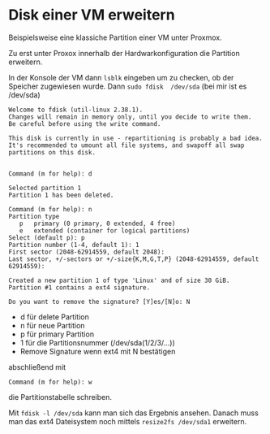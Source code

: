 # Disk einer VM erweitern

Beispielsweise eine klassiche Partition einer VM unter Proxmox.

Zu erst unter Proxox innerhalb der Hardwarkonfiguration die Partition erweitern.

In der Konsole der VM dann `lsblk` eingeben um zu checken, ob der Speicher zugewiesen wurde.
Dann `sudo fdisk  /dev/sda` (bei mir ist es /dev/sda)

```
Welcome to fdisk (util-linux 2.38.1).
Changes will remain in memory only, until you decide to write them.
Be careful before using the write command.

This disk is currently in use - repartitioning is probably a bad idea.
It's recommended to umount all file systems, and swapoff all swap
partitions on this disk.


Command (m for help): d

Selected partition 1
Partition 1 has been deleted.

Command (m for help): n
Partition type
   p   primary (0 primary, 0 extended, 4 free)
   e   extended (container for logical partitions)
Select (default p): p
Partition number (1-4, default 1): 1
First sector (2048-62914559, default 2048):
Last sector, +/-sectors or +/-size{K,M,G,T,P} (2048-62914559, default 62914559):

Created a new partition 1 of type 'Linux' and of size 30 GiB.
Partition #1 contains a ext4 signature.

Do you want to remove the signature? [Y]es/[N]o: N
```
- d für delete Partition
- n für neue Partition
- p für primary Partition
- 1 für die Partitionsnummer (/dev/sda(1/2/3/...))
- Remove Signature wenn ext4 mit N bestätigen

abschließend mit 
```
Command (m for help): w
```
die Partitionstabelle schreiben.

Mit `fdisk -l /dev/sda` kann man sich das Ergebnis ansehen.
Danach muss man das ext4 Dateisystem noch mittels `resize2fs /dev/sda1` erweitern.